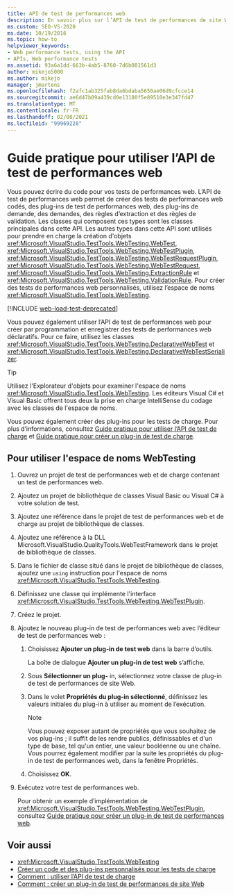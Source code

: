 ```yaml
---
title: API de test de performances web
description: En savoir plus sur l’API de test de performances de site Web, qui prend en charge les tests de performances Web codés, les plug-ins de test, les plug-ins de requête, les demandes et les règles d’extraction/validation.
ms.custom: SEO-VS-2020
ms.date: 10/19/2016
ms.topic: how-to
helpviewer_keywords:
- Web performance tests, using the API
- APIs, Web performance tests
ms.assetid: 93a6a1dd-663b-4ab5-8760-7d6b081561d3
author: mikejo5000
ms.author: mikejo
manager: jmartens
ms.openlocfilehash: f2afc1ab325fab8da6bdaba5650ae06d9cfcce14
ms.sourcegitcommit: ae6d47b09a439cd0e13180f5e89510e3e347fd47
ms.translationtype: MT
ms.contentlocale: fr-FR
ms.lasthandoff: 02/08/2021
ms.locfileid: "99969228"
---
```

# <a name="how-to-use-the-web-performance-test-api"></a>Guide pratique pour utiliser l’API de test de performances web

Vous pouvez écrire du code pour vos tests de performances web. L’API de test de performances web permet de créer des tests de performances web codés, des plug-ins de test de performances web, des plug-ins de demande, des demandes, des règles d’extraction et des règles de validation. Les classes qui composent ces types sont les classes principales dans cette API. Les autres types dans cette API sont utilisés pour prendre en charge la création d'objets <xref:Microsoft.VisualStudio.TestTools.WebTesting.WebTest>, <xref:Microsoft.VisualStudio.TestTools.WebTesting.WebTestPlugin>, <xref:Microsoft.VisualStudio.TestTools.WebTesting.WebTestRequestPlugin>, <xref:Microsoft.VisualStudio.TestTools.WebTesting.WebTestRequest>, <xref:Microsoft.VisualStudio.TestTools.WebTesting.ExtractionRule> et <xref:Microsoft.VisualStudio.TestTools.WebTesting.ValidationRule>. Pour créer des tests de performances web personnalisés, utilisez l’espace de noms <xref:Microsoft.VisualStudio.TestTools.WebTesting>.

[!INCLUDE [web-load-test-deprecated](includes/web-load-test-deprecated.md)]

Vous pouvez également utiliser l’API de test de performances web pour créer par programmation et enregistrer des tests de performances web déclaratifs. Pour ce faire, utilisez les classes <xref:Microsoft.VisualStudio.TestTools.WebTesting.DeclarativeWebTest> et <xref:Microsoft.VisualStudio.TestTools.WebTesting.DeclarativeWebTestSerializer>.

> [!TIP]
> Utilisez l'Explorateur d'objets pour examiner l'espace de noms <xref:Microsoft.VisualStudio.TestTools.WebTesting>. Les éditeurs Visual C# et Visual Basic offrent tous deux la prise en charge IntelliSense du codage avec les classes de l'espace de noms.

Vous pouvez également créer des plug-ins pour les tests de charge. Pour plus d’informations, consultez [Guide pratique pour utiliser l’API de test de charge](../test/how-to-use-the-load-test-api.md) et [Guide pratique pour créer un plug-in de test de charge](../test/how-to-create-a-load-test-plug-in.md).

## <a name="to-use-the-webtesting-namespace"></a>Pour utiliser l'espace de noms WebTesting

1. Ouvrez un projet de test de performances web et de charge contenant un test de performances web.

2. Ajoutez un projet de bibliothèque de classes Visual Basic ou Visual C# à votre solution de test.

3. Ajoutez une référence dans le projet de test de performances web et de charge au projet de bibliothèque de classes.

4. Ajoutez une référence à la DLL Microsoft.VisualStudio.QualityTools.WebTestFramework dans le projet de bibliothèque de classes.

5. Dans le fichier de classe situé dans le projet de bibliothèque de classes, ajoutez une `using` instruction pour l'espace de noms <xref:Microsoft.VisualStudio.TestTools.WebTesting>.

6. Définissez une classe qui implémente l'interface <xref:Microsoft.VisualStudio.TestTools.WebTesting.WebTestPlugin>.

7. Créez le projet.

8. Ajoutez le nouveau plug-in de test de performances web avec l’éditeur de test de performances web :

    1. Choisissez **Ajouter un plug-in de test web** dans la barre d’outils.

         La boîte de dialogue **Ajouter un plug-in de test web** s’affiche.

    2. Sous **Sélectionner un plug-** in, sélectionnez votre classe de plug-in de test de performances de site Web.

    3. Dans le volet **Propriétés du plug-in sélectionné**, définissez les valeurs initiales du plug-in à utiliser au moment de l’exécution.

        > [!NOTE]
        > Vous pouvez exposer autant de propriétés que vous souhaitez de vos plug-ins ; il suffit de les rendre publics, définissables et d'un type de base, tel qu'un entier, une valeur booléenne ou une chaîne. Vous pourrez également modifier par la suite les propriétés du plug-in de test de performances web, dans la fenêtre Propriétés.

    4. Choisissez **OK**.

9. Exécutez votre test de performances web.

     Pour obtenir un exemple d’implémentation de <xref:Microsoft.VisualStudio.TestTools.WebTesting.WebTestPlugin>, consultez [Guide pratique pour créer un plug-in de test de performances web](../test/how-to-create-a-web-performance-test-plug-in.md).

## <a name="see-also"></a>Voir aussi

- <xref:Microsoft.VisualStudio.TestTools.WebTesting>
- [Créer un code et des plug-ins personnalisés pour les tests de charge](../test/create-custom-code-and-plug-ins-for-load-tests.md)
- [Comment : utiliser l’API de test de charge](../test/how-to-use-the-load-test-api.md)
- [Comment : créer un plug-in de test de performances de site Web](../test/how-to-create-a-web-performance-test-plug-in.md)
